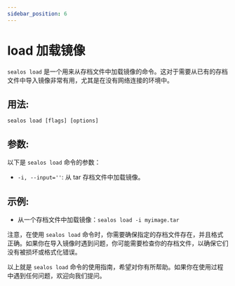 ```yaml
---
sidebar_position: 6
---
```


# load 加载镜像

`sealos load` 是一个用来从存档文件中加载镜像的命令。这对于需要从已有的存档文件中导入镜像非常有用，尤其是在没有网络连接的环境中。

## 用法:

`sealos load [flags] [options]`

## 参数:

以下是 `sealos load` 命令的参数：

- `-i, --input=''`: 从 tar 存档文件中加载镜像。

## 示例:

- 从一个存档文件中加载镜像：`sealos load -i myimage.tar`

注意，在使用 `sealos load` 命令时，你需要确保指定的存档文件存在，并且格式正确。如果你在导入镜像时遇到问题，你可能需要检查你的存档文件，以确保它们没有被损坏或格式化错误。

以上就是 `sealos load` 命令的使用指南，希望对你有所帮助。如果你在使用过程中遇到任何问题，欢迎向我们提问。
